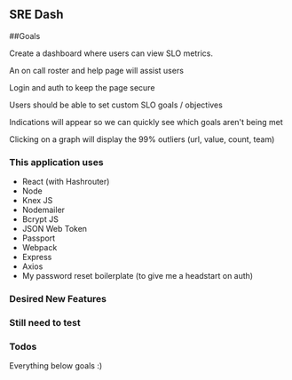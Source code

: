 ## SRE Dash

##Goals

Create a dashboard where users can view SLO metrics.

An on call roster and help page will assist users

Login and auth to keep the page secure

Users should be able to set custom SLO goals / objectives

Indications will appear so we can quickly see which goals aren't being met

Clicking on a graph will display the 99% outliers (url, value, count, team)

### This application uses

- React (with Hashrouter)
- Node
- Knex JS
- Nodemailer
- Bcrypt JS
- JSON Web Token
- Passport
- Webpack
- Express
- Axios
- My password reset boilerplate (to give me a headstart on auth)

### Desired New Features

### Still need to test

### Todos

Everything below goals :)
